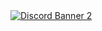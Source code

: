   <a href="https://discord.gg/mDDr2gz">
    <img src="https://discordapp.com/api/guilds/275459310765735937/widget.png?style=banner2" alt="Discord Banner 2"/>
  </a>
